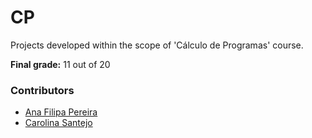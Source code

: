 # CP

Projects developed within the scope of 'Cálculo de Programas' course.

**Final grade:** 11 out of 20

### Contributors
* [Ana Filipa Pereira](https://github.com/FilipaPereira00)
* [Carolina Santejo](https://github.com/CarolinaSantejo)

